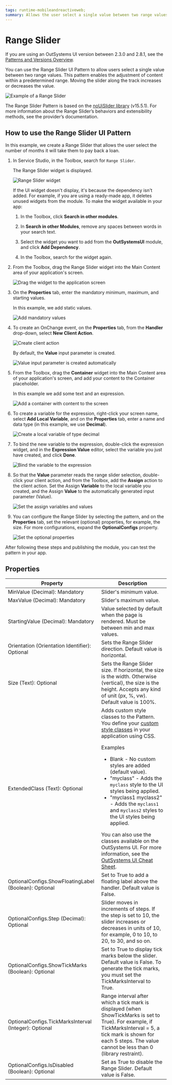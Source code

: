 ```yaml
---
tags: runtime-mobileandreactiveweb;  
summary: Allows the user select a single value between two range values.
---
```


# Range Slider

<div class="info" markdown="1">

If you are using an OutSystems UI version between 2.3.0 and 2.8.1, see the [Patterns and Versions Overview](https://outsystemsui.outsystems.com/OutsystemsUiWebsite/MigrationOverview).
                            
</div>

You can use the Range Slider UI Pattern to allow users select a single value between two range values. This pattern enables the adjustment of content within a predetermined range. Moving the slider along the track increases or decreases the value.  

![Example of a Range Slider](images/rangeslider-overview.png)

<div class="info" markdown="1">

The Range Slider Pattern is based on the [noUiSlider library](https://refreshless.com/nouislider/) (v15.5.1). For more information about the Range Slider’s behaviors and extensibility methods, see the provider’s documentation.

</div>

## How to use the Range Slider UI Pattern

In this example, we create a Range Slider that allows the user select the number of months it will take them to pay back a loan.

1. In Service Studio, in the Toolbox, search for `Range Slider`.

    The Range Slider widget is displayed.

    ![Range Slider widget](images/rangeslider-widget-ss.png)

    If the UI widget doesn't display, it's because the dependency isn't added. For example, if you are using a ready-made app, it deletes unused widgets from the module. To make the widget available in your app:

    1. In the Toolbox, click **Search in other modules**.

    1. In **Search in other Modules**, remove any spaces between words in your search text.
    
    1. Select the widget you want to add from the **OutSystemsUI** module, and click **Add Dependency**. 
    
    1. In the Toolbox, search for the widget again.

1. From the Toolbox, drag the Range Slider widget into the Main Content area of your application's screen.

    ![Drag the widget to the application screen](images/rangeslider-dragwidget-ss.png)

1. On the **Properties** tab, enter the mandatory minimum, maximum, and starting values. 
    
    In this example, we add static values.

    ![Add mandatory values](images/rangeslider-prop-vals-ss.png)

1. To create an OnChange event, on the **Properties** tab, from the **Handler** drop-down, select **New Client Action**.

    ![Create client action](images/rangeslider-clientaction-ss.png)

    By default, the **Value** input parameter is created.  

    ![Value input parameter is created automatically](images/rangeslider-value-input-ss.png)

1. From the Toolbox, drag the **Container** widget into the Main Content area of your application's screen, and add your content to the Container placeholder.

    In this example we add some text and an expression.

    ![Add a container with content to the screen](images/rangeslider-container-ss.png)

1. To create a variable for the expression, right-click your screen name, select **Add Local Variable**, and on the **Properties** tab, enter a name and data type (in this example, we use **Decimal**).

    ![Create a local variable of type decimal](images/rangeslider-locvar-ss.png)

1. To bind the new variable to the expression, double-click the expression widget, and in the **Expression Value** editor, select the variable you just have created, and click **Done**.

    ![Bind the variable to the expression](images/rangeslider-expression-ss.png)

1. So that the **Value** parameter reads the range slider selection, double-click your client action, and from the Toolbox, add the **Assign** action to the client action. Set the Assign **Variable** to the local variable you created, and the Assign **Value** to the automatically generated input parameter (Value).

    ![Set the assign variables and values](images/rangeslider-assign-ss.png)

1.  You can configure the Range Slider by selecting the pattern, and on the **Properties** tab, set the relevant (optional) properties, for example, the size. For more configurations, expand the **OptionalConfigs** property.

    ![Set the optional properties](images/rangeslider-properties-ss.png)

After following these steps and publishing the module, you can test the pattern in your app.

## Properties

| Property | Description |
|---|---|
|MinValue (Decimal): Mandatory | Slider's minimum value. |
|MaxValue (Decimal): Mandatory | Slider's maximum value. |
|StartingValue (Decimal): Mandatory | Value selected by default when the page is rendered. Must be between min and max values. |
|Orientation (Orientation Identifier): Optional|Sets the Range Slider direction. Default value is horizontal.|
|Size (Text): Optional | Sets the Range Slider size. If horizontal, the size is the width. Otherwise (vertical), the size is the height.  Accepts any kind of unit (px, %, vw). Default value is 100%.|
| ExtendedClass (Text): Optional | Adds custom style classes to the Pattern. You define your [custom style classes](../../../../../develop/ui/look-feel/css.md) in your application using CSS. <p>Examples <ul><li>Blank - No custom styles are added (default value).</li><li>"myclass" - Adds the ``myclass`` style to the UI styles being applied.</li><li>"myclass1 myclass2" - Adds the ``myclass1`` and ``myclass2`` styles to the UI styles being applied.</li></ul></p>You can also use the classes available on the OutSystems UI. For more information, see the [OutSystems UI Cheat Sheet](https://outsystemsui.outsystems.com/OutSystemsUIWebsite/CheatSheet). |
|OptionalConfigs.ShowFloatingLabel (Boolean): Optional |Set to True to add a floating label above the handler. Default value is False. |
|OptionalConfigs.Step (Decimal): Optional |  Slider moves in increments of steps. If the step is set to 10, the slider increases or decreases in units of 10, for example, 0 to 10, to 20, to 30, and so on. |
|OptionalConfigs.ShowTickMarks (Boolean): Optional |  Set to True to display tick marks below the slider. Default value is False. To generate the tick marks, you must set the TickMarksInterval to True.|
|OptionalConfigs.TickMarksInterval (Integer): Optional | Range interval after which a tick mark is displayed (when ShowTickMarks is set to True). For example, if TickMarksInterval = 5, a tick mark is shown for each 5 steps. The value cannot be less than 0 (library restraint).|
|OptionalConfigs.IsDisabled (Boolean): Optional | Set as True to disable the Range Slider. Default value is False. |

